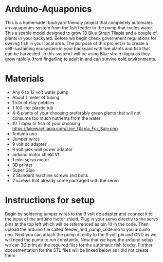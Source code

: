 # Arduino-Aquaponics
This is a homemade, backyard friendly project that completely automates an aquaponics system from the fish feeder to the pump that cycles water. This a scable model designed to grow 10 Blue Strain Tilapia and a couple of plants in your backyard. Before we begin check government regulations for owning fish in your local area. The purpose of this project is to create a self-sustaining ecosystem in your backyard with live plants and fish that can be harvested. In this system I will be using Blue strain tilapia as they grow rapidly (from fingerling to adult in  and can survive cold environments. 

# Materials
* Any 6 to 12 volt water pump
* About 1 meter of tubing
* 1 kilo of clay pebbles
* 1 100 liter plastic tub
* 4-6 plants of your choosing preferably green plants that will not consume too much nutrients from the water
* 10 Tilapia or fish of your choosing https://lakewaytilapia.com/Live_Tilapia_For_Sale.php 
* Arduino uno
* Jumper wires
* 9 volt dc adapter
* 9 volt jack wall power adapter
* arduino motor shield V1
* 1 mini servo motor
* 3D printer
* Super Glue
* 2 Standard machine screws and bolts
* 2 screws that already come packaged with the servo

# Instructions for setup
Begin by soldering jumper wires to the 9 volt dc adapter and connect it to the input of the arduino motor shield. Plug in your servo directly to the servo pins at the top left which will be referrenced as pin 10 in the code. Then upload the arduino file called feeder_and_pump_code.ino to you arduino uno. Next you can attach the pump directly to the 9 volt pin and GND as we will need the pump to run constantly. Now that we have the arduino setup we can 3D print all the required files for the automatic fish feeder. Further docuementation for the STL files will be linked below as I did not create them. 
